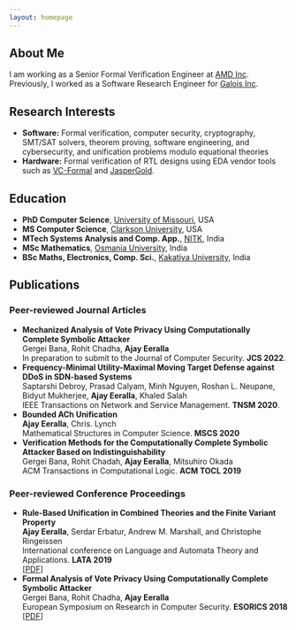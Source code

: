 ```yaml
---
layout: homepage
---
```


## About Me

I am working as a Senior Formal Verification Engineer at [AMD Inc](https://www.amd.com/en). Previously, I worked as a Software Research Engineer for [Galois Inc](https://galois.com/).

## Research Interests
- **Software:** Formal verification, computer security, cryptography, SMT/SAT solvers, theorem proving, software engineering, and cybersecurity, and unification problems modulo equational theories
- **Hardware:** Formal verification of RTL designs using EDA vendor tools such as [VC-Formal](https://www.synopsys.com/verification/static-and-formal-verification/vc-formal.html) and [JasperGold](https://www.cadence.com/en_US/home/tools/system-design-and-verification/formal-and-static-verification/jasper-gold-verification-platform.html).
<!--
- **Computer Vision:** image recognition, image generation, video captioning
- **Machine Learning:** meta-learning, incremental learning, transfer learning
-->
## Education
- **PhD Computer Science**, [University of Missouri](https://missouri.edu/), USA
- **MS Computer Science**, [Clarkson University](https://www.clarkson.edu/), USA
- **MTech Systems Analysis and Comp. App.**, [NITK](https://www.nitk.ac.in/), India
- **MSc Mathematics**, [Osmania University](https://www.osmania.ac.in/), India
- **BSc Maths, Electronics, Comp. Sci.**, [Kakatiya University](https://www.kakatiya.ac.in/), India
<!--
## News

- **[Feb. 2020]** Our paper about incremental learning is accepted to CVPR 2020.
- **[Feb. 2020]** We will host the ACM Multimedia Asia 2020 conference in Singapore!
- **[Sept. 2019]** Our paper about few-shot learning is accepted to NeurIPS 2019.
- **[Mar. 2019]** Our paper about few-shot learning is accepted to CVPR 2019.
-->
## Publications
### Peer-reviewed Journal Articles
- **Mechanized Analysis of Vote Privacy Using Computationally Complete Symbolic Attacker**
  <br>
  Gergei Bana, Rohit Chadha, **Ajay Eeralla**
  <br>
  In preparation to submit to the Journal of Computer Security. **JCS 2022**.
  <br>
- **Frequency-Minimal Utility-Maximal Moving Target Defense against DDoS in SDN-based Systems**
  <br>
  Saptarshi Debroy, Prasad Calyam, Minh Nguyen, Roshan L. Neupane, Bidyut Mukherjee, **Ajay Eeralla**, Khaled Salah
  <br>
  IEEE Transactions on Network and Service Management. **TNSM 2020**.
  <br>
- **Bounded ACh Unification**
  <br>
  **Ajay Eeralla**, Chris. Lynch
  <br>
  Mathematical Structures in Computer Science. **MSCS 2020**
  <br>
- **Verification Methods for the Computationally Complete Symbolic Attacker Based on Indistinguishability**
  <br>
  Gergei Bana, Rohit Chadah, **Ajay Eeralla**, Mitsuhiro Okada
  <br>
  ACM Transactions in Computational Logic. **ACM TOCL 2019**
  <br>
### Peer-reviewed Conference Proceedings
- **Rule-Based Unification in Combined Theories and the Finite Variant Property**
  <br>
  **Ajay Eeralla**, Serdar Erbatur, Andrew M. Marshall, and Christophe Ringeissen
  <br>
  International conference on Language and Automata Theory and Applications. **LATA 2019**
  <br>
  [[PDF](https://hal.inria.fr/hal-01988419/file/combi-fc.pdf)]
  <br>
- **Formal Analysis of Vote Privacy Using Computationally Complete Symbolic Attacker**
  <br>
  Gergei Bana, Rohit Chadha, **Ajay Eeralla**
  <br>
  European Symposium on Research in Computer Security. **ESORICS 2018**
  <br>
  [[PDF](https://eprint.iacr.org/2018/624.pdf)]
  
<!--
- **Mnemonics Training: Multi-Class Incremental Learning without Forgetting**
  <br>
  **Yaoyao Liu**, Yuting Su, An-An Liu, Bernt Schiele, Qianru Sun
  <br>
  IEEE Conference on Computer Vision and Pattern Recognition. **CVPR 2020**.
  <br>
  [[PDF](https://arxiv.org/pdf/2002.10211.pdf)] [[Code](https://github.com/yaoyao-liu/mnemonics)] <strong><i style="color:#e74d3c">Oral Presentation</i></strong>

- **Learning to Self-Train for Semi-Supervised Few-Shot Classification**
  <br>
  Xinzhe Li, Qianru Sun, **Yaoyao Liu**, Shibao Zheng, Qin Zhou, Tat-Seng Chua, Bernt Schiele
  <br>
  33rd Conference on Neural Information Processing Systems. **NeurIPS 2019**.
  <br>
  [[PDF](http://papers.nips.cc/paper/9216-learning-to-self-train-for-semi-supervised-few-shot-classification.pdf)] [[Code](https://github.com/xinzheli1217/learning-to-self-train)]

- **Meta-Transfer Learning for Few-Shot Learning**
  <br>
  Qianru Sun\*, **Yaoyao Liu\***, Tat-Seng Chua, Bernt Schiele
  <br>
  IEEE Conference on Computer Vision and Pattern Recognition. **CVPR 2019**.
  <br>
  [[PDF](http://openaccess.thecvf.com/content_CVPR_2019/papers/Sun_Meta-Transfer_Learning_for_Few-Shot_Learning_CVPR_2019_paper.pdf)] [[Code](https://github.com/yaoyao-liu/meta-transfer-learning)] [[Project](https://mtl.yyliu.net/)]
## Services

- Conference Reviewers: NeurIPS 2020, CVPR 2020.
- Journal Reviewers: T-PAMI, IJCV.
-->
